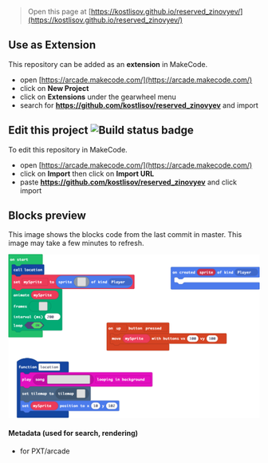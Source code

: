  


> Open this page at [https://kostlisov.github.io/reserved_zinovyev/](https://kostlisov.github.io/reserved_zinovyev/)

## Use as Extension

This repository can be added as an **extension** in MakeCode.

* open [https://arcade.makecode.com/](https://arcade.makecode.com/)
* click on **New Project**
* click on **Extensions** under the gearwheel menu
* search for **https://github.com/kostlisov/reserved_zinovyev** and import

## Edit this project ![Build status badge](https://github.com/kostlisov/reserved_zinovyev/workflows/MakeCode/badge.svg)

To edit this repository in MakeCode.

* open [https://arcade.makecode.com/](https://arcade.makecode.com/)
* click on **Import** then click on **Import URL**
* paste **https://github.com/kostlisov/reserved_zinovyev** and click import

## Blocks preview

This image shows the blocks code from the last commit in master.
This image may take a few minutes to refresh.

![A rendered view of the blocks](https://github.com/kostlisov/reserved_zinovyev/raw/master/.github/makecode/blocks.png)

#### Metadata (used for search, rendering)

* for PXT/arcade
<script src="https://makecode.com/gh-pages-embed.js"></script><script>makeCodeRender("{{ site.makecode.home_url }}", "{{ site.github.owner_name }}/{{ site.github.repository_name }}");</script>

